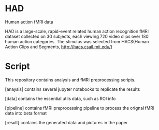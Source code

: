 # HAD
Human action fMRI data

HAD is a large-scale, rapid-event related human action recognition fMRI dataset collected on 30 subjects, each viewing 720 video clips over 180
human action categories. The stimulus was selected from HACS(Human Action Clips and Segments, http://hacs.csail.mit.edu/)

# Script
This repository contains analysis and fMRI preprocessing scripts.

[anaysis] contains several jupyter notebooks to replicate the results

[data] contains the essential utils data, such as ROI info

[pipeline] contains fMRI preprocessing pipeline to process the orignal fMRI data into beta format

[result] contains the generated data and pictures in the paper
